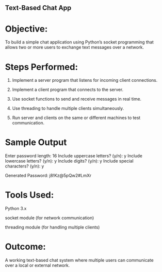 ## Text-Based Chat App

# Objective:
To build a simple chat application using Python’s socket programming that allows two or more users to exchange text messages over a network.

# Steps Performed:

1. Implement a server program that listens for incoming client connections.


2. Implement a client program that connects to the server.


3. Use socket functions to send and receive messages in real time.


4. Use threading to handle multiple clients simultaneously.


5. Run server and clients on the same or different machines to test communication.


# Sample Output

Enter password length: 16
Include uppercase letters? (y/n): y
Include lowercase letters? (y/n): y
Include digits? (y/n): y
Include special characters? (y/n): y

Generated Password: j8!Kz@5pQw2#LmXr

# Tools Used:

Python 3.x

socket module (for network communication)

threading module (for handling multiple clients)


# Outcome:
A working text-based chat system where multiple users can communicate over a local or external network.
